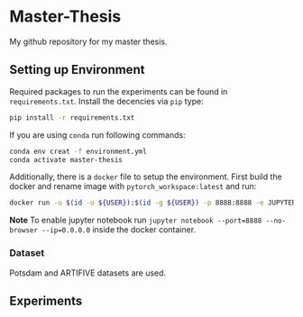 # Master-Thesis

My github repository for my master thesis.

## Setting up Environment

Required packages to run the experiments can be found in ``requirements.txt``. Install the decencies via ``pip`` type:

```bash
pip install -r requirements.txt
```

If you are using ``conda`` run following commands:

```bash
conda env creat -f environment.yml
conda activate master-thesis
```

Additionally, there is a ``docker`` file to setup the environment. First build the docker and rename image with `pytorch_workspace:latest` and run:

```bash
docker run -u $(id -u ${USER}):$(id -g ${USER}) -p 8888:8888 -e JUPYTER_ENABLE_LAB=yes --gpus=all -v "$PWD":/app -v "$ABSOLUTE_PATH_TO_DATASET":/data  -w /app --ipc=host -it pytorch_workspace:latest
```

**Note** To enable jupyter notebook run `jupyter notebook --port=8888 --no-browser --ip=0.0.0.0` inside the docker container.

### Dataset

Potsdam and ARTIFIVE datasets are used.

## Experiments
